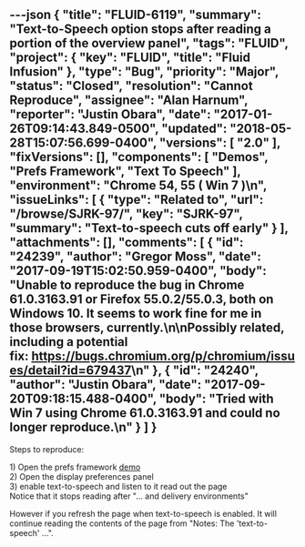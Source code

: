 ---json
{
  "title": "FLUID-6119",
  "summary": "Text-to-Speech option stops after reading a portion of the overview panel",
  "tags": "FLUID",
  "project": {
    "key": "FLUID",
    "title": "Fluid Infusion"
  },
  "type": "Bug",
  "priority": "Major",
  "status": "Closed",
  "resolution": "Cannot Reproduce",
  "assignee": "Alan Harnum",
  "reporter": "Justin Obara",
  "date": "2017-01-26T09:14:43.849-0500",
  "updated": "2018-05-28T15:07:56.699-0400",
  "versions": [
    "2.0"
  ],
  "fixVersions": [],
  "components": [
    "Demos",
    "Prefs Framework",
    "Text To Speech"
  ],
  "environment": "Chrome 54, 55 ( Win 7 )\n",
  "issueLinks": [
    {
      "type": "Related to",
      "url": "/browse/SJRK-97/",
      "key": "SJRK-97",
      "summary": "Text-to-speech cuts off early"
    }
  ],
  "attachments": [],
  "comments": [
    {
      "id": "24239",
      "author": "Gregor Moss",
      "date": "2017-09-19T15:02:50.959-0400",
      "body": "Unable to reproduce the bug in Chrome 61.0.3163.91 or Firefox 55.0.2/55.0.3, both on Windows 10. It seems to work fine for me in those browsers, currently.\n\nPossibly related, including a potential fix: <https://bugs.chromium.org/p/chromium/issues/detail?id=679437>\n"
    },
    {
      "id": "24240",
      "author": "Justin Obara",
      "date": "2017-09-20T09:18:15.488-0400",
      "body": "Tried with Win 7 using Chrome 61.0.3163.91 and could no longer reproduce.\n"
    }
  ]
}
---
Steps to reproduce:

1\) Open the prefs framework [demo](http://build.fluidproject.org/infusion/demos/prefsFramework/)\
2\) Open the display preferences panel\
3\) enable text-to-speech and listen to it read out the page\
Notice that it stops reading after "... and delivery environments"

However if you refresh the page when text-to-speech is enabled. It will continue reading the contents of the page from "Notes: The 'text-to-speech' ...".&#x20;

        